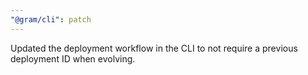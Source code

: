 ```yaml
---
"@gram/cli": patch
---
```


Updated the deployment workflow in the CLI to not require a previous deployment
ID when evolving.
